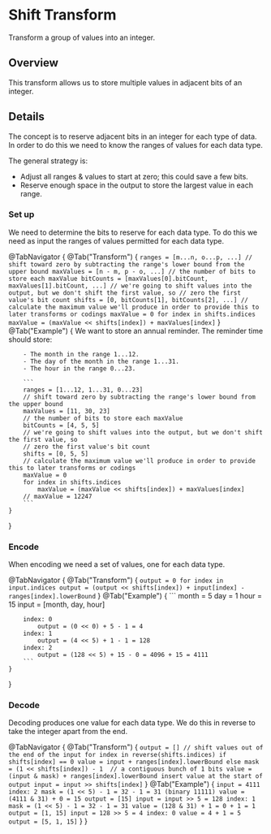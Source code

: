 # Shift Transform

Transform a group of values into an integer.

## Overview

This transform allows us to store multiple values in adjacent bits of an integer.

## Details

The concept is to reserve adjacent bits in an integer for each type of data. In order to do this we need to know the ranges of values for each data type.

The general strategy is:

- Adjust all ranges & values to start at zero; this could save a few bits.
- Reserve enough space in the output to store the largest value in each range.

### Set up

We need to determine the bits to reserve for each data type. To do this we need as input
the ranges of values permitted for each data type.

@TabNavigator {
    @Tab("Transform") {
        ```
        ranges = [m...n, o...p, ...]
        // shift toward zero by subtracting the range's lower bound from the upper bound
        maxValues = [n - m, p - o, ...]
        // the number of bits to store each maxValue
        bitCounts = [maxValues[0].bitCount, maxValues[1].bitCount, ...]
        // we're going to shift values into the output, but we don't shift the first value, so
        // zero the first value's bit count
        shifts = [0, bitCounts[1], bitCounts[2], ...]
        // calculate the maximum value we'll produce in order to provide this to later transforms or codings
        maxValue = 0
        for index in shifts.indices
            maxValue = (maxValue << shifts[index]) + maxValues[index]
        ```
    }
    @Tab("Example") {
        We want to store an annual reminder. The reminder time should store:

        - The month in the range 1...12.
        - The day of the month in the range 1...31.
        - The hour in the range 0...23.

        ```
        ranges = [1...12, 1...31, 0...23]
        // shift toward zero by subtracting the range's lower bound from the upper bound
        maxValues = [11, 30, 23]
        // the number of bits to store each maxValue
        bitCounts = [4, 5, 5]
        // we're going to shift values into the output, but we don't shift the first value, so
        // zero the first value's bit count
        shifts = [0, 5, 5]
        // calculate the maximum value we'll produce in order to provide this to later transforms or codings
        maxValue = 0
        for index in shifts.indices
            maxValue = (maxValue << shifts[index]) + maxValues[index]
        // maxValue = 12247
        ```
    }
}

### Encode

When encoding we need a set of values, one for each data type.

@TabNavigator {
    @Tab("Transform") {
        ```
        output = 0
        for index in input.indices
            output = (output << shifts[index]) + input[index] - ranges[index].lowerBound
        ```
    }
    @Tab("Example") {
        ```
        month = 5
        day = 1
        hour = 15
        input = [month, day, hour]

        index: 0
            output = (0 << 0) + 5 - 1 = 4
        index: 1
            output = (4 << 5) + 1 - 1 = 128
        index: 2
            output = (128 << 5) + 15 - 0 = 4096 + 15 = 4111
        ```
    }
}

### Decode

Decoding produces one value for each data type. We do this in reverse to take the integer apart from the end.

@TabNavigator {
    @Tab("Transform") {
        ```
        output = []
        // shift values out of the end of the input
        for index in reverse(shifts.indices)
            if shifts[index] == 0
                value = input + ranges[index].lowerBound
            else
                mask = (1 << shifts[index]) - 1  // a contiguous bunch of 1 bits
                value = (input & mask) + ranges[index].lowerBound
            insert value at the start of output
            input = input >> shifts[index]
        ```
    }
    @Tab("Example") {
        ```
        input = 4111
        index: 2
            mask = (1 << 5) - 1 = 32 - 1 = 31 (binary 11111)
            value = (4111 & 31) + 0 = 15
            output = [15]
            input = input >> 5 = 128
        index: 1
            mask = (1 << 5) - 1 = 32 - 1 = 31
            value = (128 & 31) + 1 = 0 + 1 = 1
            output = [1, 15]
            input = 128 >> 5 = 4
        index: 0
            value = 4 + 1 = 5
            output = [5, 1, 15]
        ```
    }
}
